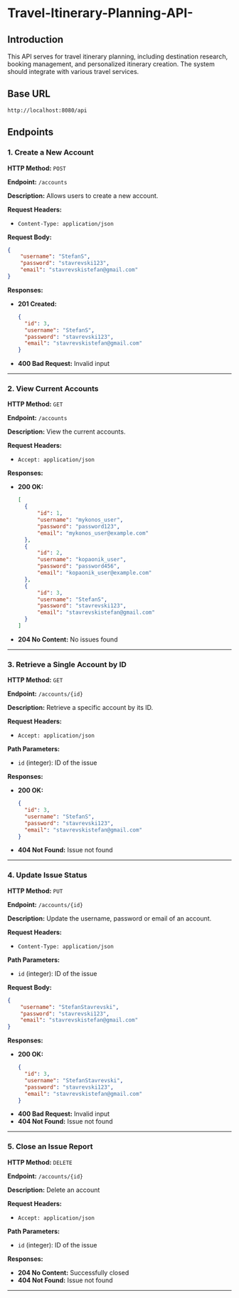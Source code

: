 # Travel-Itinerary-Planning-API-

## Introduction
This API serves for travel itinerary planning, including destination research, booking management, and personalized itinerary creation. The system should integrate with various travel services.

## Base URL
`http://localhost:8080/api`

## Endpoints

### 1. Create a New Account

**HTTP Method:** `POST`

**Endpoint:** `/accounts`

**Description:** Allows users to create a new account.

**Request Headers:**
- `Content-Type: application/json`

**Request Body:**
```json
{
    "username": "StefanS",
    "password": "stavrevski123",
    "email": "stavrevskistefan@gmail.com"
}
```

**Responses:**

- **201 Created:**
  ```json
  {
    "id": 3,
    "username": "StefanS",
    "password": "stavrevski123",
    "email": "stavrevskistefan@gmail.com"
  }
  ```
- **400 Bad Request:** Invalid input

---

### 2. View Current Accounts

**HTTP Method:** `GET`

**Endpoint:** `/accounts`

**Description:** View the current accounts.

**Request Headers:**
- `Accept: application/json`

**Responses:**

- **200 OK:**
  ```json
  [
    {
        "id": 1,
        "username": "mykonos_user",
        "password": "password123",
        "email": "mykonos_user@example.com"
    },
    {
        "id": 2,
        "username": "kopaonik_user",
        "password": "password456",
        "email": "kopaonik_user@example.com"
    },
    {
        "id": 3,
        "username": "StefanS",
        "password": "stavrevski123",
        "email": "stavrevskistefan@gmail.com"
    }
  ]
  ```
- **204 No Content:** No issues found

---

### 3. Retrieve a Single Account by ID

**HTTP Method:** `GET`

**Endpoint:** `/accounts/{id}`

**Description:** Retrieve a specific account by its ID.

**Request Headers:**
- `Accept: application/json`

**Path Parameters:**
- `id` (integer): ID of the issue

**Responses:**

- **200 OK:**
  ```json
  {
    "id": 3,
    "username": "StefanS",
    "password": "stavrevski123",
    "email": "stavrevskistefan@gmail.com"
  }
  ```
- **404 Not Found:** Issue not found

---

### 4. Update Issue Status

**HTTP Method:** `PUT`

**Endpoint:** `/accounts/{id}`

**Description:** Update the username, password or email of an account.

**Request Headers:**
- `Content-Type: application/json`

**Path Parameters:**
- `id` (integer): ID of the issue

**Request Body:**
```json
{
    "username": "StefanStavrevski",
    "password": "stavrevski123",
    "email": "stavrevskistefan@gmail.com"
}
```

**Responses:**

- **200 OK:**
  ```json
  {
    "id": 3,
    "username": "StefanStavrevski",
    "password": "stavrevski123",
    "email": "stavrevskistefan@gmail.com"
  }
  ```
- **400 Bad Request:** Invalid input
- **404 Not Found:** Issue not found

---

### 5. Close an Issue Report

**HTTP Method:** `DELETE`

**Endpoint:** `/accounts/{id}`

**Description:** Delete an account

**Request Headers:**
- `Accept: application/json`

**Path Parameters:**
- `id` (integer): ID of the issue

**Responses:**

- **204 No Content:** Successfully closed
- **404 Not Found:** Issue not found

---
